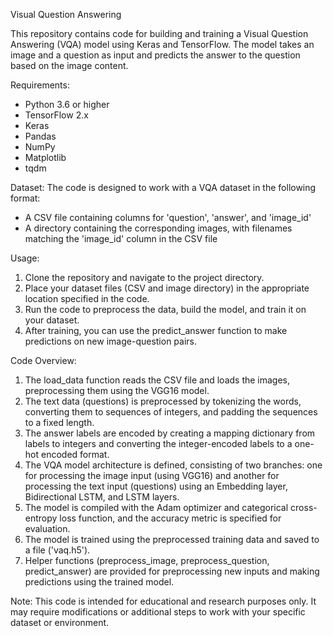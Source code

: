 Visual Question Answering

This repository contains code for building and training a Visual Question Answering (VQA) model using Keras and TensorFlow. The model takes an image and a question as input and predicts the answer to the question based on the image content.

Requirements:
- Python 3.6 or higher
- TensorFlow 2.x
- Keras
- Pandas
- NumPy
- Matplotlib
- tqdm

Dataset:
The code is designed to work with a VQA dataset in the following format:
- A CSV file containing columns for 'question', 'answer', and 'image_id'
- A directory containing the corresponding images, with filenames matching the 'image_id' column in the CSV file

Usage:
1. Clone the repository and navigate to the project directory.
2. Place your dataset files (CSV and image directory) in the appropriate location specified in the code.
3. Run the code to preprocess the data, build the model, and train it on your dataset.
4. After training, you can use the predict_answer function to make predictions on new image-question pairs.

Code Overview:
1. The load_data function reads the CSV file and loads the images, preprocessing them using the VGG16 model.
2. The text data (questions) is preprocessed by tokenizing the words, converting them to sequences of integers, and padding the sequences to a fixed length.
3. The answer labels are encoded by creating a mapping dictionary from labels to integers and converting the integer-encoded labels to a one-hot encoded format.
4. The VQA model architecture is defined, consisting of two branches: one for processing the image input (using VGG16) and another for processing the text input (questions) using an Embedding layer, Bidirectional LSTM, and LSTM layers.
5. The model is compiled with the Adam optimizer and categorical cross-entropy loss function, and the accuracy metric is specified for evaluation.
6. The model is trained using the preprocessed training data and saved to a file ('vaq.h5').
7. Helper functions (preprocess_image, preprocess_question, predict_answer) are provided for preprocessing new inputs and making predictions using the trained model.

Note: This code is intended for educational and research purposes only. It may require modifications or additional steps to work with your specific dataset or environment.
